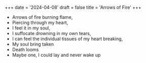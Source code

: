 +++
date = '2024-04-08'
draft = false
title = 'Arrows of Fire'
+++

- Arrows of fire burning flame,
- Piercing through my heart,
- I feel it in my soul,
- I suffocate drowning in my own tears,
- I can feel the individual tissues of my heart breaking, 
- My soul bring taken
- Death looms
- Maybe one, I could lay and never wake up
